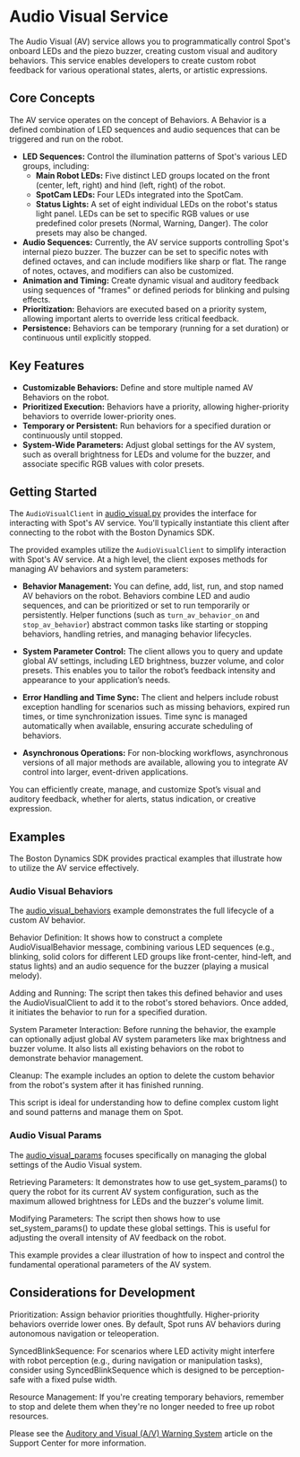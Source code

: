 <!--
Copyright (c) 2023 Boston Dynamics, Inc.  All rights reserved.

Downloading, reproducing, distributing or otherwise using the SDK Software
is subject to the terms and conditions of the Boston Dynamics Software
Development Kit License (20191101-BDSDK-SL).
-->

# Audio Visual Service

The Audio Visual (AV) service allows you to programmatically control Spot's onboard LEDs and the piezo buzzer, creating custom visual and auditory behaviors. This service enables developers to create custom robot feedback for various operational states, alerts, or artistic expressions.

## Core Concepts

The AV service operates on the concept of Behaviors. A Behavior is a defined combination of LED sequences and audio sequences that can be triggered and run on the robot.

- **LED Sequences:** Control the illumination patterns of Spot's various LED groups, including:
  - **Main Robot LEDs:** Five distinct LED groups located on the front (center, left, right) and hind (left, right) of the robot.
  - **SpotCam LEDs:** Four LEDs integrated into the SpotCam.
  - **Status Lights:** A set of eight individual LEDs on the robot's status light panel. LEDs can be set to specific RGB values or use predefined color presets (Normal, Warning, Danger). The color presets may also be changed.
- **Audio Sequences:** Currently, the AV service supports controlling Spot's internal piezo buzzer. The buzzer can be set to specific notes with defined octaves, and can include modifiers like sharp or flat. The range of notes, octaves, and modifiers can also be customized.
- **Animation and Timing:** Create dynamic visual and auditory feedback using sequences of "frames" or defined periods for blinking and pulsing effects.
- **Prioritization:** Behaviors are executed based on a priority system, allowing important alerts to override less critical feedback.
- **Persistence:** Behaviors can be temporary (running for a set duration) or continuous until explicitly stopped.

## Key Features

- **Customizable Behaviors:** Define and store multiple named AV Behaviors on the robot.
- **Prioritized Execution:** Behaviors have a priority, allowing higher-priority behaviors to override lower-priority ones.
- **Temporary or Persistent:** Run behaviors for a specified duration or continuously until stopped.
- **System-Wide Parameters:** Adjust global settings for the AV system, such as overall brightness for LEDs and volume for the buzzer, and associate specific RGB values with color presets.

## Getting Started

The `AudioVisualClient` in [audio_visual.py](../../python/bosdyn-client/src/bosdyn/client/audio_visual.py) provides the interface for interacting with Spot's AV service. You'll typically instantiate this client after connecting to the robot with the Boston Dynamics SDK.

The provided examples utilize the `AudioVisualClient` to simplify interaction with Spot's AV service. At a high level, the client exposes methods for managing AV behaviors and system parameters:

- **Behavior Management:** You can define, add, list, run, and stop named AV behaviors on the robot. Behaviors combine LED and audio sequences, and can be prioritized or set to run temporarily or persistently. Helper functions (such as `turn_av_behavior_on` and `stop_av_behavior`) abstract common tasks like starting or stopping behaviors, handling retries, and managing behavior lifecycles.

- **System Parameter Control:** The client allows you to query and update global AV settings, including LED brightness, buzzer volume, and color presets. This enables you to tailor the robot’s feedback intensity and appearance to your application’s needs.

- **Error Handling and Time Sync:** The client and helpers include robust exception handling for scenarios such as missing behaviors, expired run times, or time synchronization issues. Time sync is managed automatically when available, ensuring accurate scheduling of behaviors.

- **Asynchronous Operations:** For non-blocking workflows, asynchronous versions of all major methods are available, allowing you to integrate AV control into larger, event-driven applications.

You can efficiently create, manage, and customize Spot’s visual and auditory feedback, whether for alerts, status indication, or creative expression.

## Examples

The Boston Dynamics SDK provides practical examples that illustrate how to utilize the AV service effectively.

### Audio Visual Behaviors

The [audio_visual_behaviors](../../python/examples/audio_visual/audio_visual_behaviors/README.md) example demonstrates the full lifecycle of a custom AV behavior.

Behavior Definition: It shows how to construct a complete AudioVisualBehavior message, combining various LED sequences (e.g., blinking, solid colors for different LED groups like front-center, hind-left, and status lights) and an audio sequence for the buzzer (playing a musical melody).

Adding and Running: The script then takes this defined behavior and uses the AudioVisualClient to add it to the robot's stored behaviors. Once added, it initiates the behavior to run for a specified duration.

System Parameter Interaction: Before running the behavior, the example can optionally adjust global AV system parameters like max brightness and buzzer volume. It also lists all existing behaviors on the robot to demonstrate behavior management.

Cleanup: The example includes an option to delete the custom behavior from the robot's system after it has finished running.

This script is ideal for understanding how to define complex custom light and sound patterns and manage them on Spot.

### Audio Visual Params

The [audio_visual_params](../../python/examples/audio_visual/audio_visual_params/README.md) focuses specifically on managing the global settings of the Audio Visual system.

Retrieving Parameters: It demonstrates how to use get_system_params() to query the robot for its current AV system configuration, such as the maximum allowed brightness for LEDs and the buzzer's volume limit.

Modifying Parameters: The script then shows how to use set_system_params() to update these global settings. This is useful for adjusting the overall intensity of AV feedback on the robot.

This example provides a clear illustration of how to inspect and control the fundamental operational parameters of the AV system.

## Considerations for Development

Prioritization: Assign behavior priorities thoughtfully. Higher-priority behaviors override lower ones. By default, Spot runs AV behaviors during autonomous navigation or teleoperation.

SyncedBlinkSequence: For scenarios where LED activity might interfere with robot perception (e.g., during navigation or manipulation tasks), consider using SyncedBlinkSequence which is designed to be perception-safe with a fixed pulse width.

Resource Management: If you're creating temporary behaviors, remember to stop and delete them when they're no longer needed to free up robot resources.

Please see the [Auditory and Visual (A/V) Warning System](https://support.bostondynamics.com/s/article/Auditory-and-Visual-AV-Warning-System-49946) article on the Support Center for more information.
